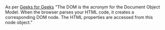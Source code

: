 As per [Geeks for Geeks](https://www.geeksforgeeks.org/what-is-the-difference-between-properties-and-attributes-in-html/) "The DOM is the acronym for the Document Object Model. When the browser parses your HTML code, it creates a corresponding DOM node. The HTML properties are accessed from this node object."
